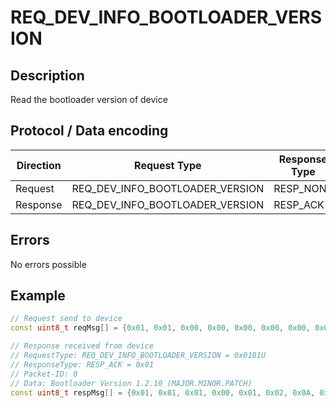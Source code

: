 # REQ_DEV_INFO_BOOTLOADER_VERSION

## Description

Read the bootloader version of device

## Protocol / Data encoding

| Direction | Request Type | Response Type | Packet ID | Data[0] | Data[1] | Data[2] | Data [3] |
|-|-|-|-|-|-|-|-|
|Request|REQ_DEV_INFO_BOOTLOADER_VERSION|RESP_NONE|0|-|-|-|-|
|Response|REQ_DEV_INFO_BOOTLOADER_VERSION|RESP_ACK|0|BOOTL_VER_MAJOR|BOOTL_VER_MINOR|BOOTL_VER_PATCH|-|

## Errors

No errors possible

## Example
 
```C++
// Request send to device
const uint8_t reqMsg[] = {0x01, 0x01, 0x00, 0x00, 0x00, 0x00, 0x00, 0x00};

// Response received from device
// RequestType: REQ_DEV_INFO_BOOTLOADER_VERSION = 0x0101U
// ResponseType: RESP_ACK = 0x01
// Packet-ID: 0
// Data: Bootloader Version 1.2.10 (MAJOR.MINOR.PATCH)
const uint8_t respMsg[] = {0x01, 0x01, 0x01, 0x00, 0x01, 0x02, 0x0A, 0x00};

```